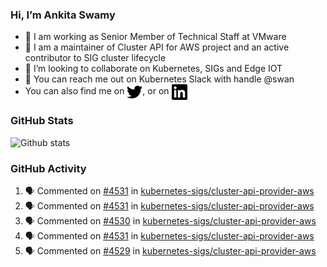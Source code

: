 ### Hi, I’m Ankita Swamy

- 💼 I am working as Senior Member of Technical Staff at VMware
- 👀 I am a maintainer of Cluster API for AWS project and an active contributor to SIG cluster lifecycle
- 💞️ I’m looking to collaborate on Kubernetes, SIGs and Edge IOT
- 💬 You can reach me out on Kubernetes Slack with handle @swan
- You can also find me on <a href="https://twitter.com/SwamyAnkita" target="blank"><img align="center" src="https://raw.githubusercontent.com/Ankitasw/Ankitasw/master/svg/twitter.svg" alt="Ankitasw" height="25" width="25" color="#1DA1f2" /></a>, or on <a href="https://www.linkedin.com/in/Ankitaswamy/" target="blank"><img align="center" src="https://raw.githubusercontent.com/Ankitasw/Ankitasw/master/svg/linkedin.svg" alt="Ankitasw" height="25" width="25" /></a>

### GitHub Stats
![Github stats](https://github-readme-stats.vercel.app/api?username=Ankitasw&count_private=true&show_icons=true&theme=tokyonight)

### GitHub Activity 
<!--START_SECTION:activity-->
1. 🗣 Commented on [#4531](https://github.com/kubernetes-sigs/cluster-api-provider-aws/pull/4531#issuecomment-1740441110) in [kubernetes-sigs/cluster-api-provider-aws](https://github.com/kubernetes-sigs/cluster-api-provider-aws)
2. 🗣 Commented on [#4531](https://github.com/kubernetes-sigs/cluster-api-provider-aws/pull/4531#issuecomment-1740405027) in [kubernetes-sigs/cluster-api-provider-aws](https://github.com/kubernetes-sigs/cluster-api-provider-aws)
3. 🗣 Commented on [#4530](https://github.com/kubernetes-sigs/cluster-api-provider-aws/issues/4530#issuecomment-1740404049) in [kubernetes-sigs/cluster-api-provider-aws](https://github.com/kubernetes-sigs/cluster-api-provider-aws)
4. 🗣 Commented on [#4531](https://github.com/kubernetes-sigs/cluster-api-provider-aws/pull/4531#issuecomment-1740402781) in [kubernetes-sigs/cluster-api-provider-aws](https://github.com/kubernetes-sigs/cluster-api-provider-aws)
5. 🗣 Commented on [#4529](https://github.com/kubernetes-sigs/cluster-api-provider-aws/pull/4529#issuecomment-1740359427) in [kubernetes-sigs/cluster-api-provider-aws](https://github.com/kubernetes-sigs/cluster-api-provider-aws)
<!--END_SECTION:activity-->

